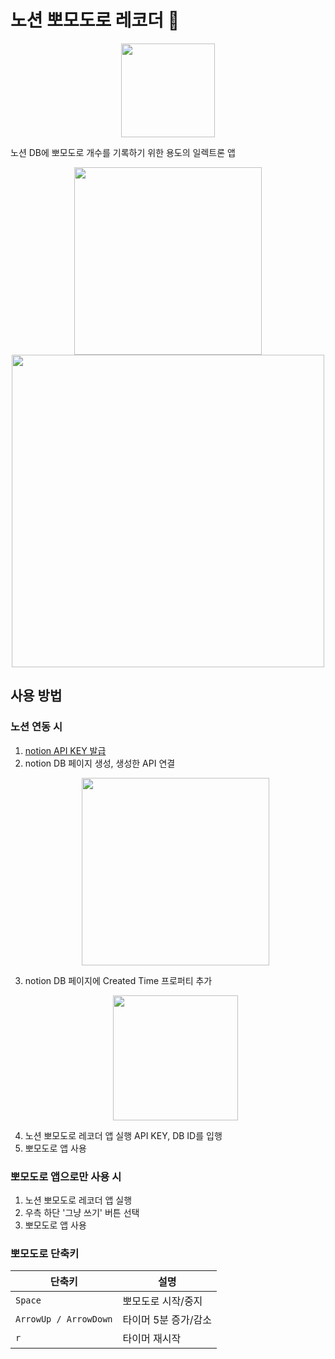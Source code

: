 # 노션 뽀모도로 레코더 🍅

<p align="center">
  <img src="https://github.com/younggeun0/pomodoro_notion_recorder/assets/34850791/fbad6ca8-30c5-4363-bd33-aa0d52700c38" width="150" />
</p>

노션 DB에 뽀모도로 개수를 기록하기 위한 용도의 일렉트론 앱

<p align="center">
  <img src="https://github.com/younggeun0/pomodoro_notion_recorder/assets/34850791/bc688c09-a3b4-49b6-972f-ab4f7342fcc5" width="300" />
  <br />
  <img src="https://github.com/younggeun0/pomodoro_notion_recorder/assets/34850791/757511b0-8712-4d1b-82ab-eaee82f4e342" width="500" />
</p>

## 사용 방법

### 노션 연동 시
1. [notion API KEY 발급](https://www.notion.so/my-integrations)
2. notion DB 페이지 생성, 생성한 API 연결
    <p align="center">
        <img src="https://github.com/younggeun0/pomodoro_notion_recorder/assets/34850791/47edfe13-d85b-4358-b334-353b914c4190" width="300" />
    </p>
3. notion DB 페이지에 Created Time 프로퍼티 추가
    <p align="center">
        <img src="https://github.com/younggeun0/pomodoro_notion_recorder/assets/34850791/5cd6826b-5509-48e3-9b61-3b06157827b3" width="200" />
    </p>
4. 노션 뽀모도로 레코더 앱 실행 API KEY, DB ID를 입행
5. 뽀모도로 앱 사용

### 뽀모도로 앱으로만 사용 시
1. 노션 뽀모도로 레코더 앱 실행
2. 우측 하단 '그냥 쓰기' 버튼 선택
3. 뽀모도로 앱 사용

### 뽀모도로 단축키

| 단축키 | 설명 |
| --- | --- |
| `Space` | 뽀모도로 시작/중지 |
| `ArrowUp / ArrowDown` | 타이머 5분 증가/감소 |
| `r` | 타이머 재시작 |
